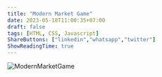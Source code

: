 ```yaml
---
title: "Modern Market Game"
date: 2023-05-18T11:00:35+07:00
draft: false
tags: [HTML, CSS, Javascript]
ShareButtons: ["linkedin","whatsapp","twitter"]
ShowReadingTime: true
---
```


![ModernMarketGame](,/ModernMarketGame.jpg)

